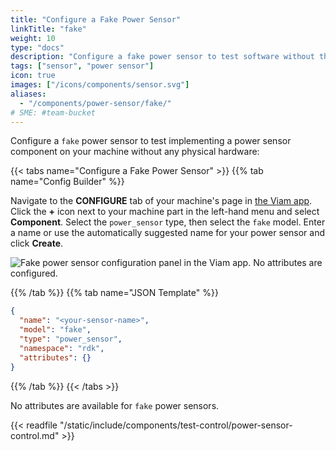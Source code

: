 ```yaml
---
title: "Configure a Fake Power Sensor"
linkTitle: "fake"
weight: 10
type: "docs"
description: "Configure a fake power sensor to test software without the physical hardware."
tags: ["sensor", "power sensor"]
icon: true
images: ["/icons/components/sensor.svg"]
aliases:
  - "/components/power-sensor/fake/"
# SME: #team-bucket
---
```


Configure a `fake` power sensor to test implementing a power sensor component on your machine without any physical hardware:

{{< tabs name="Configure a Fake Power Sensor" >}}
{{% tab name="Config Builder" %}}

Navigate to the **CONFIGURE** tab of your machine's page in [the Viam app](https://app.viam.com).
Click the **+** icon next to your machine part in the left-hand menu and select **Component**.
Select the `power_sensor` type, then select the `fake` model.
Enter a name or use the automatically suggested name for your power sensor and click **Create**.

![Fake power sensor configuration panel in the Viam app. No attributes are configured.](/components/power-sensor/fake-config-builder.png)

{{% /tab %}}
{{% tab name="JSON Template" %}}

```json {class="line-numbers linkable-line-numbers"}
{
  "name": "<your-sensor-name>",
  "model": "fake",
  "type": "power_sensor",
  "namespace": "rdk",
  "attributes": {}
}
```

{{% /tab %}}
{{< /tabs >}}

No attributes are available for `fake` power sensors.

{{< readfile "/static/include/components/test-control/power-sensor-control.md" >}}
